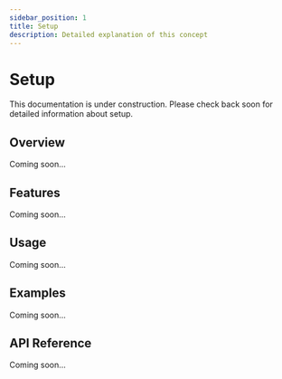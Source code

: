 ```yaml
---
sidebar_position: 1
title: Setup
description: Detailed explanation of this concept
---
```


# Setup

This documentation is under construction. Please check back soon for detailed information about setup.

## Overview

Coming soon...

## Features

Coming soon...

## Usage

Coming soon...

## Examples

Coming soon...

## API Reference

Coming soon...
